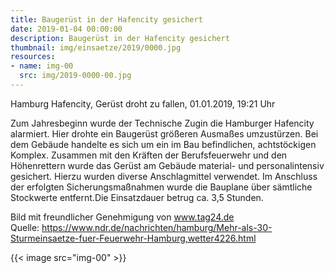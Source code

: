 ```yaml
---
title: Baugerüst in der Hafencity gesichert
date: 2019-01-04 00:00:00
description: Baugerüst in der Hafencity gesichert
thumbnail: img/einsaetze/2019/0000.jpg
resources:
- name: img-00
  src: img/2019-0000-00.jpg
---
```


Hamburg Hafencity, Gerüst droht zu fallen, 01.01.2019, 19:21 Uhr

Zum Jahresbeginn wurde der Technische Zugin die Hamburger Hafencity alarmiert.
Hier drohte ein Baugerüst größeren Ausmaßes umzustürzen.
Bei dem Gebäude handelte es sich um ein im Bau befindlichen, achtstöckigen Komplex.
Zusammen mit den Kräften der Berufsfeuerwehr und den Höhenrettern wurde das Gerüst am Gebäude material- und personalintensiv gesichert.
Hierzu wurden diverse Anschlagmittel verwendet.
Im Anschluss der erfolgten Sicherungsmaßnahmen wurde die Bauplane über sämtliche Stockwerte entfernt.Die Einsatzdauer betrug ca. 3,5 Stunden.

Bild mit freundlicher Genehmigung von www.tag24.de  
Quelle: https://www.ndr.de/nachrichten/hamburg/Mehr-als-30-Sturmeinsaetze-fuer-Feuerwehr-Hamburg,wetter4226.html

{{< image src="img-00" >}}  
